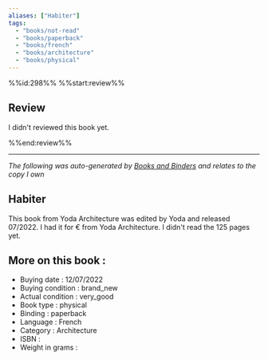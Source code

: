 ```yaml
---
aliases: ["Habiter"] 
tags: 
  - "books/not-read" 
  - "books/paperback" 
  - "books/french"
  - "books/architecture"
  - "books/physical"
---
```

%%id:298%%
%%start:review%%
## Review
I didn't reviewed this book yet. 

%%end:review%%

---
_The following was auto-generated by [Books and Binders](Books%20and%20Binders.md) and relates to the copy I own_
## Habiter
This book from Yoda Architecture was edited by Yoda and released 07/2022. I had it for € from Yoda Architecture. I didn't read the 125 pages yet.

## More on this book :
- Buying date : 12/07/2022
- Buying condition : brand_new
- Actual condition : very_good
- Book type : physical
- Binding : paperback
- Language : French
- Category : Architecture
- ISBN : 
- Weight in grams : 
